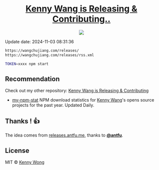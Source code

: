<div align="center">
  <br />
  <h1><a href="https://wangchujiang.com/releases/">Kenny Wang is Releasing & Contributing..</a></h1>
  <a href="https://wangchujiang.com/releases/">
    <img src="https://repository-images.githubusercontent.com/844558097/2b6e2099-3730-488d-ad41-6eb61f1ffbc3" />
  </a>
  <br />
</div>

Update date: <!--GAMFC-->2024-11-03 08:31:36<!--GAMFC-END-->

```sh
https://wangchujiang.com/releases/
https://wangchujiang.com/releases/rss.xml
```

```sh
TOKEN=xxxx npm start
```

## Recommendation

Check out my other repository: [Kenny Wang is Releasing & Contributing](https://github.com/jaywcjlove/releases/)

- [my-npm-stat](https://wangchujiang.com/my-npm-stat/) NPM download statistics for [Kenny Wang](https://www.npmjs.com/~wcjiang)'s opens source projects for the past year. Updated Daily.

## Thanks ! 👍

The idea comes from [releases.antfu.me](https://github.com/antfu/releases.antfu.me), thanks to **[@antfu](https://github.com/antfu)**.

## License

MIT © [Kenny Wong](https://github.com/jaywcjlove)
